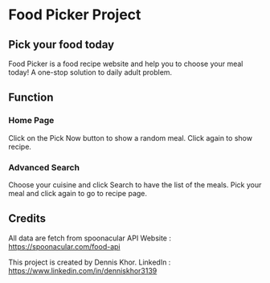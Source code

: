 # Food Picker Project

## Pick your food today

Food Picker is a food recipe website and help you to choose your meal today! A one-stop solution to daily adult problem.

## Function

### Home Page

Click on the Pick Now button to show a random meal.
Click again to show recipe.

### Advanced Search

Choose your cuisine and click Search to have the list of the meals.
Pick your meal and click again to go to recipe page.

## Credits

All data are fetch from spoonacular API
Website : https://spoonacular.com/food-api

This project is created by Dennis Khor.
LinkedIn : https://www.linkedin.com/in/denniskhor3139
